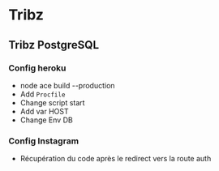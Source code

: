 # Tribz

## Tribz PostgreSQL

### Config heroku

- node ace build --production
- Add `Procfile`
- Change script start
- Add var HOST
- Change Env DB

### Config Instagram

- Récupération du code après le redirect vers la route auth
